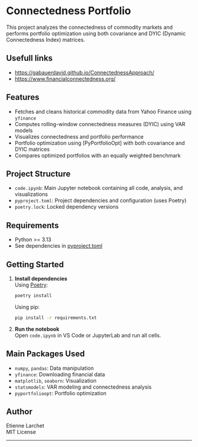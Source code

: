 # Connectedness Portfolio

This project analyzes the connectedness of commodity markets and performs portfolio optimization using both covariance and DYIC (Dynamic Connectedness Index) matrices.

## Usefull links
- https://gabauerdavid.github.io/ConnectednessApproach/
- https://www.financialconnectedness.org/

## Features

- Fetches and cleans historical commodity data from Yahoo Finance using `yfinance`
- Computes rolling-window connectedness measures (DYIC) using VAR models
- Visualizes connectedness and portfolio performance
- Portfolio optimization using [PyPortfolioOpt] with both covariance and DYIC matrices
- Compares optimized portfolios with an equally weighted benchmark

## Project Structure

- `code.ipynb`: Main Jupyter notebook containing all code, analysis, and visualizations
- `pyproject.toml`: Project dependencies and configuration (uses Poetry)
- `poetry.lock`: Locked dependency versions

## Requirements

- Python >= 3.13
- See dependencies in [pyproject.toml](pyproject.toml)

## Getting Started

1. **Install dependencies**  
   Using [Poetry](https://python-poetry.org/):
   ```sh
   poetry install
   ```
   Using pip:
   ```sh
   pip install -r requirements.txt
   ```

2. **Run the notebook**  
   Open `code.ipynb` in VS Code or JupyterLab and run all cells.

## Main Packages Used

- `numpy`, `pandas`: Data manipulation
- `yfinance`: Downloading financial data
- `matplotlib`, `seaborn`: Visualization
- `statsmodels`: VAR modeling and connectedness analysis
- `pyportfolioopt`: Portfolio optimization

## Author

Etienne Larchet  
MIT License

---